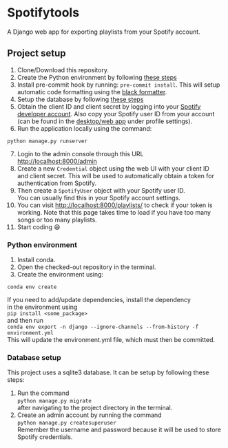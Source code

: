 # Spotifytools

A Django web app for exporting playlists from your Spotify account.

## Project setup

1. Clone/Download this repository.
2. Create the Python environment by following [these steps](#python-environment)
3. Install pre-commit hook by running: `pre-commit install`. This will setup  
automatic code formatting using the [black formatter](https://github.com/psf/black).
4. Setup the database by following [these steps](#database-setup)
5. Obtain the client ID and client secret by logging into your [Spotify developer account](https://developer.spotify.com/). Also copy your Spotify user ID from your
account (can be found in the [desktop/web app](https://open.spotify.com/) under profile settings).
6. Run the application locally using the command:  
```
python manage.py runserver
``` 
7. Login to the admin console through this URL [http://localhost:8000/admin](http://localhost:8000/admin)
8. Create a new `Credential` object using the web UI with your client ID  
and client secret. This will be used to automatically obtain a token for   authentication from Spotify.
9. Then create a `SpotifyUser` object with your Spotify user ID.  
You can usually find this in your Spotify account settings.
9. You can visit [http://localhost:8000/playlists/](http://localhost:8000/playlists/) to check if your token is working. Note that this page takes time to  load if you have too many songs or too many playlists.
10. Start coding 😄

### Python environment

1. Install conda.
2. Open the checked-out repository in the terminal.
3. Create the environment using:
```
conda env create
```

If you need to add/update dependencies, install the dependency  
in the environment using  
`pip install <some_package>`  
and then run  
`conda env export -n django --ignore-channels --from-history -f environment.yml`  
This will update the environment.yml file, which must then be committed.

### Database setup

This project uses a sqlite3 database. It can be setup by following these steps:

1. Run the command  
`python manage.py migrate`  
after navigating to the project directory in the terminal.
2. Create an admin account by running the command  
`python manage.py createsuperuser`  
Remember the username and password because it will be used to store  
Spotify credentials.